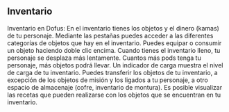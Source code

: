 ## Inventario
Inventario en Dofus: En el inventario  tienes los objetos y el dinero (kamas) de tu personaje. Mediante las pestañas puedes acceder a las diferentes categorías de objetos que hay en el inventario. Puedes equipar o consumir un objeto haciendo doble clic encima.
Cuando tienes el inventario lleno, tu personaje se desplaza más lentamente. Cuantos más pods tenga tu personaje, más objetos podrá llevar. Un indicador de carga muestra el nivel de carga de tu inventario. Puedes transferir los objetos de tu inventario, a excepción de los objetos de misión y los ligados a tu personaje, a otro espacio de almacenaje (cofre, inventario de montura).
Es posible visualizar las recetas que pueden realizarse con los objetos que se encuentran en tu inventario.